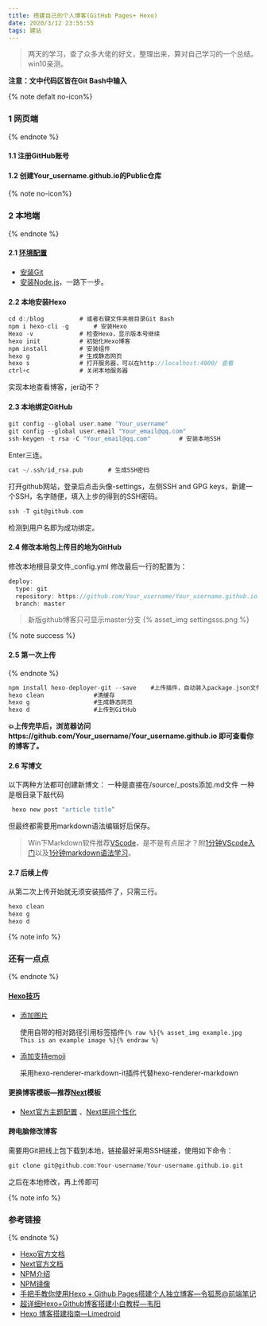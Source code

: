 ```yaml
---
title: 搭建自己的个人博客(GitHub Pages+ Hexo)
date: 2020/3/12 23:55:55
tags: 建站
---
```


<blockquote class="blockquote-center">两天的学习，查了众多大佬的好文，整理出来，算对自己学习的一个总结。win10亲测。</blockquote>

<!-- more -->
 
**注意：文中代码区皆在Git Bash中输入**

{% note  defalt no-icon%}
### 1 网页端
{% endnote %}

#### 1.1 注册GitHub账号
#### 1.2 创建Your_username.github.io的Public仓库

{% note  no-icon%}
### 2 本地端
{% endnote %}

#### 2.1 [环境配置](https://hexo.io/zh-cn/docs/)
* [安装Git](http://git-scm.com/download/)
* [安装Node.js](https://nodejs.org/ko/blog/release/v9.11.1/)，一路下一步。

#### 2.2 本地安装Hexo

```c
cd d:/blog			# 或者右键文件夹根目录Git Bash 
npm i hexo-cli -g		# 安装Hexo
Hexo -v				# 检查Hexo，显示版本号继续
hexo init			# 初始化Hexo博客
npm install			# 安装组件
hexo g				# 生成静态网页
hexo s				# 打开服务器，可以在http://localhost:4000/ 查看
ctrl+c				# 关闭本地服务器
```
实现本地查看博客，jer动不？
#### 2.3 本地绑定GitHub

```c
git config --global user.name "Your_username"
git config --global user.email "Your_email@qq.com"   
ssh-keygen -t rsa -C "Your_email@qq.com"		# 安装本地SSH
```
Enter三连。
```c
cat ~/.ssh/id_rsa.pub		# 生成SSH密码
```
打开github网站，登录后点击头像-settings，左侧SSH and GPG keys，新建一个SSH，名字随便，填入上步的得到的SSH密码。
```c
ssh -T git@github.com
```
检测到用户名即为成功绑定。
#### 2.4 修改本地包上传目的地为GitHub

修改本地根目录文件_config.yml
修改最后一行的配置为：

```c
deploy:
  type: git
  repository: https://github.com/Your_username/Your_username.github.io.git
  branch: master		
```

>新版github博客只可显示master分支
>{% asset_img settingsss.png %}

{% note success %}
#### 2.5 第一次上传
{% endnote %}

```c
npm install hexo-deployer-git --save	#上传插件，自动装入package.json文件中
hexo clean				#清缓存
hexo g					#生成静态网页
hexo d					#上传到GitHub  
```
**:boom:上传完毕后，浏览器访问https://github.com/Your_username/Your_username.github.io 即可查看你的博客了。**

#### 2.6 写博文
以下两种方法都可创建新博文：
一种是直接在/source/_posts添加.md文件
一种是根目录下敲代码

 ```c
  hexo new post "article title“   
 ```

但最终都需要用markdown语法编辑好后保存。

>Win下Markdown软件推荐[VScode](https://code.visualstudio.com/)，是不是有点屈才？附[1分钟VScode入门](https://www.cnblogs.com/huyong/p/4573041.html)以及[1分钟markdown语法学习](https://www.jianshu.com/p/191d1e21f7ed)。

#### 2.7 后续上传
从第二次上传开始就无须安装插件了，只需三行。
 ```c
hexo clean
hexo g
hexo d
 ```
{% note info %}
###  还有一点点
{% endnote %}

#### [Hexo技巧](https://hexo.io/zh-cn/docs/)
* [添加图片](https://hexo.io/zh-cn/docs/asset-folders.html)

  使用自带的相对路径引用标签插件`{% raw %}{% asset_img example.jpg This is an example image %}{% endraw %}`
* [添加支持emoji](https://kinboyw.github.io/2018/10/29/Hexo-NexT-%E5%BC%80%E5%90%AF-emoji/)

  采用hexo-renderer-markdown-it插件代替hexo-renderer-markdown

#### 更换博客模板—推荐[Next](https://github.com/theme-next/hexo-theme-next)模板

* [Next官方主题配置](https://theme-next.org/docs/getting-started/) 、[Next民间个性化](https://guanqr.com/tech/website/hexo-theme-next-customization/#top)

#### 跨电脑修改博客
需要用Git把线上包下载到本地，链接最好采用SSH链接，使用如下命令：

```c
git clone git@github.com:Your-username/Your-username.github.io.git
```
之后在本地修改，再上传即可

{% note info %}
### 参考链接
{% endnote %}

* [Hexo官方文档](https://hexo.io/zh-cn/docs/)
* [Next官方文档](https://theme-next.org/docs/getting-started/)
* [NPM介绍](https://www.runoob.com/nodejs/nodejs-npm.html)
* [NPM镜像](http://npm.taobao.org/)
* [手把手教你使用Hexo + Github Pages搭建个人独立博客—令狐葱@前端笔记](https://linghucong.js.org/2016/04/15/2016-04-15-hexo-github-pages-blog/ )
* [超详细Hexo+Github博客搭建小白教程—韦阳](https://zhuanlan.zhihu.com/p/35668237)
* [Hexo 博客搭建指南—Limedroid](https://github.com/limedroid/HexoLearning)
